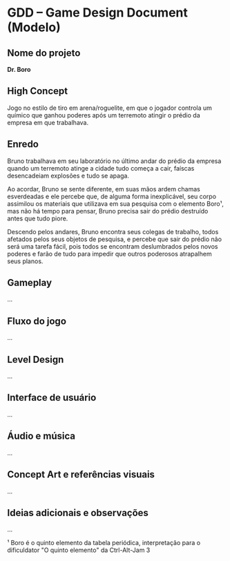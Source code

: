 # GDD – Game Design Document (Modelo)

## Nome do projeto 

**Dr. Boro**

## High Concept

Jogo no estilo de tiro em arena/roguelite, em que o jogador controla um químico que ganhou poderes após um terremoto atingir o prédio da empresa em que trabalhava.  

## Enredo

Bruno trabalhava em seu laboratório no último andar do prédio da empresa quando um terremoto atinge a cidade tudo começa a cair, faíscas desencadeiam explosões e tudo se apaga. 

Ao acordar, Bruno se sente diferente, em suas mãos ardem chamas esverdeadas e ele percebe que, de alguma forma inexplicável, seu corpo assimilou os materiais que utilizava em sua pesquisa com o elemento Boro¹, mas não há tempo para pensar, Bruno precisa sair do prédio destruído antes que tudo piore.

Descendo pelos andares, Bruno encontra seus colegas de trabalho, todos afetados pelos seus objetos de pesquisa, e percebe que sair do prédio não será uma tarefa fácil, pois todos se encontram deslumbrados pelos novos poderes e farão de tudo para impedir que outros poderosos atrapalhem seus planos. 

## Gameplay

...

## Fluxo do jogo
...

## Level Design
...

## Interface de usuário
...

## Áudio e música
...

## Concept Art e referências visuais
...

## Ideias adicionais e observações
...

¹ Boro é o quinto elemento da tabela periódica, interpretação para o dificuldator "O quinto elemento" da Ctrl-Alt-Jam 3